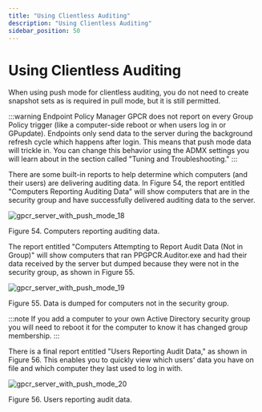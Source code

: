 ```yaml
---
title: "Using Clientless Auditing"
description: "Using Clientless Auditing"
sidebar_position: 50
---
```


# Using Clientless Auditing

When using push mode for clientless auditing, you do not need to create snapshot sets as is required
in pull mode, but it is still permitted.

:::warning
Endpoint Policy Manager GPCR does not report on every Group Policy trigger (like a
computer-side reboot or when users log in or GPupdate). Endpoints only send data to the server
during the background refresh cycle which happens after login. This means that push mode data will
trickle in. You can change this behavior using the ADMX settings you will learn about in the section
called "Tuning and Troubleshooting."
:::


There are some built-in reports to help determine which computers (and their users) are delivering
auditing data. In Figure 54, the report entitled "Computers Reporting Auditing Data" will show
computers that are in the security group and have successfully delivered auditing data to the
server.

![gpcr_server_with_push_mode_18](/images/endpointpolicymanager/grouppolicycompliancereporter/mode/push/gpcr_server_with_push_mode_18.webp)

Figure 54. Computers reporting auditing data.

The report entitled "Computers Attempting to Report Audit Data (Not in Group)" will show computers
that ran PPGPCR.Auditor.exe and had their data received by the server but dumped because they were
not in the security group, as shown in Figure 55.

![gpcr_server_with_push_mode_19](/images/endpointpolicymanager/grouppolicycompliancereporter/mode/push/gpcr_server_with_push_mode_19.webp)

Figure 55. Data is dumped for computers not in the security group.

:::note
If you add a computer to your own Active Directory security group you will need to reboot
it for the computer to know it has changed group membership.
:::


There is a final report entitled "Users Reporting Audit Data," as shown in Figure 56. This enables
you to quickly view which users' data you have on file and which computer they last used to log in
with.

![gpcr_server_with_push_mode_20](/images/endpointpolicymanager/grouppolicycompliancereporter/mode/push/gpcr_server_with_push_mode_20.webp)

Figure 56. Users reporting audit data.
